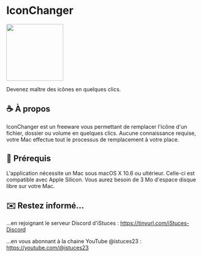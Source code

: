 # IconChanger
<img width="150" src="https://zupimages.net/up/23/22/f9nt.png" alt="" /></a>

Devenez maître des icônes en quelques clics.

## ☕️ À propos
IconChanger est un freeware vous permettant de remplacer l'icône d'un fichier, dossier ou volume en quelques clics. Aucune connaissance requise, votre Mac effectue tout le processus de remplacement à votre place.

## 🚀 Prérequis
L'application nécessite un Mac sous macOS X 10.6 ou ultérieur. Celle-ci est compatible avec Apple Silicon.
Vous aurez besoin de 3 Mo d'espace disque libre sur votre Mac.

## ✉️ Restez informé...
...en rejoignant le serveur Discord d'iStuces : https://tinyurl.com/iStuces-Discord

...en vous abonnant à la chaine YouTube @istuces23 : https://youtube.com/@istuces23
